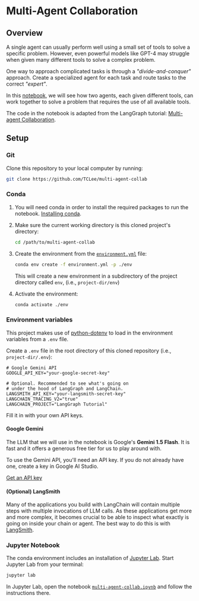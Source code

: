 # Multi-Agent Collaboration

## Overview

A single agent can usually perform well using a small set of tools to solve a specific problem. However, even powerful models like GPT-4 may struggle when given many different tools to solve a complex problem.

One way to approach complicated tasks is through a _"divide-and-conquer"_ approach. Create a specialized agent for each task and route tasks to the correct _"expert"_.

In this [notebook](multi-agent-collab.ipynb), we will see how two agents, each given different tools, can work together to solve a problem that requires the use of all available tools.

The code in the notebook is adapted from the LangGraph tutorial: 
[Multi-agent Collaboration](https://langchain-ai.github.io/langgraph/tutorials/multi_agent/multi-agent-collaboration/).


## Setup

### Git
Clone this repository to your local computer by running:

```zsh
git clone https://github.com/TCLee/multi-agent-collab
```

### Conda
1. You will need conda in order to install the required packages to run the notebook. [Installing conda](https://docs.conda.io/projects/conda/en/stable/user-guide/install/index.html).

2. Make sure the current working directory is this cloned project's directory:

   ```zsh
   cd /path/to/multi-agent-collab
   ```
   
3. Create the environment from the 
   [`environment.yml`](environment.yml) file:

    ```zsh
    conda env create -f environment.yml -p ./env
    ```

    This will create a new environment in a subdirectory of the project directory called `env`, (i.e., `project-dir/env`)

4. Activate the environment: 

    ```zsh
    conda activate ./env
    ```

### Environment variables
This project makes use of 
[python-dotenv](https://github.com/theskumar/python-dotenv)
to load in the environment variables from a `.env` file.

Create a `.env` file in the root directory of this cloned repository
(i.e., `project-dir/.env`):

```Dotenv
# Google Gemini API
GOOGLE_API_KEY="your-google-secret-key"

# Optional. Recommended to see what's going on 
# under the hood of LangGraph and LangChain.
LANGSMITH_API_KEY="your-langsmith-secret-key"
LANGCHAIN_TRACING_V2="true"
LANGCHAIN_PROJECT="LangGraph Tutorial"
```

Fill it in with your own API keys.

#### Google Gemini
The LLM that we will use in the notebook is Google's **Gemini 1.5 Flash**. It is fast and it offers a generous free tier for us to play around with.

To use the Gemini API, you'll need an API key. If you do not already have one, create a key in Google AI Studio.

[Get an API key](https://makersuite.google.com/app/apikey)


#### (Optional) LangSmith
Many of the applications you build with LangChain will contain multiple steps with multiple invocations of LLM calls. As these applications get more and more complex, it becomes crucial to be able to inspect what exactly is going on inside your chain or agent. The best way to do this is with [LangSmith](https://smith.langchain.com/).


### Jupyter Notebook

The conda environment includes an installation of [Jupyter Lab](https://jupyter.org/). Start Jupyter Lab from your terminal:

```zsh
jupyter lab
```

In Jupyter Lab, open the notebook 
[`multi-agent-collab.ipynb`](multi-agent-collab.ipynb) 
and follow the instructions there.